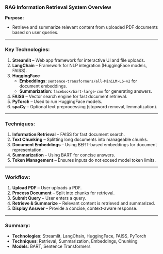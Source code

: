 ### **RAG Information Retrieval System Overview**

**Purpose:**  
- Retrieve and summarize relevant content from uploaded PDF documents based on user queries.

---

### **Key Technologies:**

1. **Streamlit** – Web app framework for interactive UI and file uploads.
2. **LangChain** – Framework for NLP integration (HuggingFace models, FAISS).
3. **HuggingFace**  
   - **Embeddings**: `sentence-transformers/all-MiniLM-L6-v2` for document embeddings.
   - **Summarization**: `facebook/bart-large-cnn` for generating answers.
4. **FAISS** – Vector search engine for fast document retrieval.
5. **PyTorch** – Used to run HuggingFace models.
6. **spaCy** – Optional text preprocessing (stopword removal, lemmatization).

---

### **Techniques:**

1. **Information Retrieval** – FAISS for fast document search.
2. **Text Chunking** – Splitting long documents into manageable chunks.
3. **Document Embeddings** – Using BERT-based embeddings for document representation.
4. **Summarization** – Using BART for concise answers.
5. **Token Management** – Ensures inputs do not exceed model token limits.

---

### **Workflow:**

1. **Upload PDF** – User uploads a PDF.
2. **Process Document** – Split into chunks for retrieval.
3. **Submit Query** – User enters a query.
4. **Retrieve & Summarize** – Relevant content is retrieved and summarized.
5. **Display Answer** – Provide a concise, context-aware response.

---

### **Summary:**

- **Technologies**: Streamlit, LangChain, HuggingFace, FAISS, PyTorch
- **Techniques**: Retrieval, Summarization, Embeddings, Chunking
- **Models**: BART, Sentence Transformers
